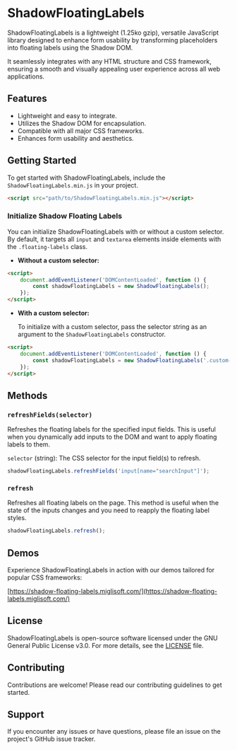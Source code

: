# ShadowFloatingLabels

ShadowFloatingLabels is a lightweight (1.25ko gzip), versatile JavaScript library designed to enhance form usability by transforming placeholders into floating labels using the Shadow DOM.

It seamlessly integrates with any HTML structure and CSS framework, ensuring a smooth and visually appealing user experience across all web applications.

## Features

- Lightweight and easy to integrate.
- Utilizes the Shadow DOM for encapsulation.
- Compatible with all major CSS frameworks.
- Enhances form usability and aesthetics.

## Getting Started

To get started with ShadowFloatingLabels, include the `ShadowFloatingLabels.min.js` in your project.

```html
<script src="path/to/ShadowFloatingLabels.min.js"></script>
```

### Initialize Shadow Floating Labels

You can initialize ShadowFloatingLabels with or without a custom selector. By default, it targets all `input` and `textarea` elements inside elements with the `.floating-labels` class.

- **Without a custom selector:**

```html
<script>
    document.addEventListener('DOMContentLoaded', function () {
        const shadowFloatingLabels = new ShadowFloatingLabels();
    });
</script>
```

- **With a custom selector:**

  To initialize with a custom selector, pass the selector string as an argument to the `ShadowFloatingLabels` constructor.

```html
<script>
    document.addEventListener('DOMContentLoaded', function () {
        const shadowFloatingLabels = new ShadowFloatingLabels('.custom-selector');
    });
</script>
```

## Methods

### `refreshFields(selector)`
Refreshes the floating labels for the specified input fields. This is useful when you dynamically add inputs to the DOM and want to apply floating labels to them.

`selector` (string): The CSS selector for the input field(s) to refresh.

```javascript
shadowFloatingLabels.refreshFields('input[name="searchInput"]');
```

### `refresh`
Refreshes all floating labels on the page. This method is useful when the state of the inputs changes and you need to reapply the floating label styles.

```javascript
shadowFloatingLabels.refresh();
```

## Demos

Experience ShadowFloatingLabels in action with our demos tailored for popular CSS frameworks:

[https://shadow-floating-labels.miglisoft.com/](https://shadow-floating-labels.miglisoft.com/)

## License

ShadowFloatingLabels is open-source software licensed under the GNU General Public License v3.0. For more details, see the [LICENSE](LICENSE) file.

## Contributing

Contributions are welcome! Please read our contributing guidelines to get started.

## Support

If you encounter any issues or have questions, please file an issue on the project's GitHub issue tracker.
